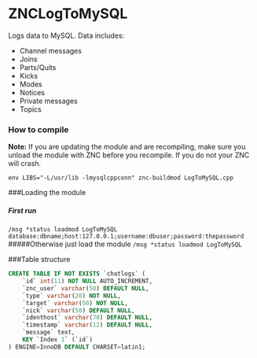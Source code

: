 # ZNCLogToMySQL

Logs data to MySQL. Data includes:

  - Channel messages
  - Joins
  - Parts/Quits
  - Kicks
  - Modes
  - Notices
  - Private messages
  - Topics

### How to compile
**Note:** If you are updating the module and are recompiling, make sure you unload the module with ZNC before you recompile. If you do not your ZNC will crash.

`env LIBS="-L/usr/lib -lmysqlcppconn" znc-buildmod LogToMySQL.cpp`

###Loading the module
##### First run
`/msg *status loadmod LogToMySQL database:dbname;host:127.0.0.1;username:dbuser;password:thepassword`
#####Otherwise just load the module
`/msg *status loadmod LogToMySQL`


###Table structure
```sql
CREATE TABLE IF NOT EXISTS `chatlogs` (
	`id` int(11) NOT NULL AUTO_INCREMENT,
	`znc_user` varchar(50) DEFAULT NULL,
	`type` varchar(20) NOT NULL,
	`target` varchar(50) NOT NULL,
	`nick` varchar(50) DEFAULT NULL,
	`identhost` varchar(70) DEFAULT NULL,
	`timestamp` varchar(12) DEFAULT NULL,
	`message` text,
	KEY `Index 1` (`id`)
) ENGINE=InnoDB DEFAULT CHARSET=latin1;
```
